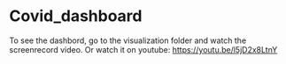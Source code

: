 # Covid_dashboard

To see the dashbord, go to the visualization folder and watch the screenrecord video.
Or watch it on youtube: https://youtu.be/l5jD2x8LtnY 
